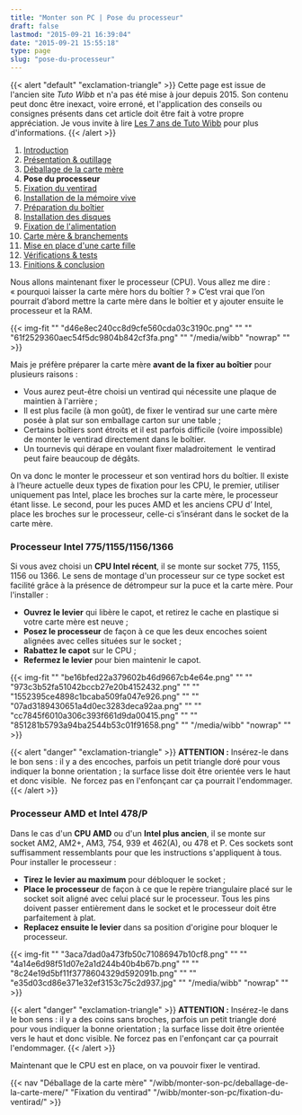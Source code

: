 ```yaml
---
title: "Monter son PC | Pose du processeur"
draft: false
lastmod: "2015-09-21 16:39:04"
date: "2015-09-21 15:55:18"
type: page
slug: "pose-du-processeur"
---
```


{{< alert "default" "exclamation-triangle" >}}
Cette page est issue de l'ancien site _Tuto Wibb_ et n'a pas été mise à jour depuis 2015. Son contenu peut donc être inexact, voire erroné, et l'application des conseils ou consignes présents dans cet article doit être fait à votre propre appréciation. Je vous invite à lire [Les 7 ans de Tuto Wibb](/actus/les-7-ans-de-tuto-wibb/) pour plus d'informations.
{{< /alert >}}

1. [Introduction](/wibb/monter-son-pc/)
2. [Présentation & outillage](/wibb/monter-son-pc/presentation-outillage/)
3. [Déballage de la carte mère](/wibb/monter-son-pc/deballage-de-la-carte-mere/)
4. **Pose du processeur**
5. [Fixation du ventirad](/wibb/monter-son-pc/fixation-du-ventirad/)
6. [Installation de la mémoire vive](/wibb/monter-son-pc/installation-de-la-memoire-vive/)
7. [Préparation du boîtier](/wibb/monter-son-pc/preparation-du-boitier/)
8. [Installation des disques](/wibb/monter-son-pc/installation-des-disques/)
9. [Fixation de l'alimentation](/wibb/monter-son-pc/fixation-de-lalimentation/)
10. [Carte mère & branchements](/wibb/monter-son-pc/carte-mere-branchements/)
11. [Mise en place d'une carte fille](/wibb/monter-son-pc/mise-en-place-dune-carte-fille/)
12. [Vérifications & tests](/wibb/monter-son-pc/verifications-tests/)
13. [Finitions & conclusion](/wibb/monter-son-pc/finitions-conclusion/)

Nous allons maintenant fixer le processeur (CPU). Vous allez me dire : « pourquoi laisser la carte mère hors du boîtier ? » C’est vrai que l’on pourrait d’abord mettre la carte mère dans le boîtier et y ajouter ensuite le processeur et la RAM.

{{< img-fit
    "" "d46e8ec240cc8d9cfe560cda03c3190c.png" ""
    "" "61f2529360aec54f5dc9804b842cf3fa.png" ""
    "/media/wibb" "nowrap" "" >}}

Mais je préfère préparer la carte mère **avant de la fixer au boîtier** pour plusieurs raisons :

- Vous aurez peut-être choisi un ventirad qui nécessite une plaque de maintien à l'arrière ;
- Il est plus facile (à mon goût), de fixer le ventirad sur une carte mère posée à plat sur son emballage carton sur une table ;
- Certains boîtiers sont étroits et il est parfois difficile (voire impossible) de monter le ventirad directement dans le boîtier.
- Un tournevis qui dérape en voulant fixer maladroitement  le ventirad peut faire beaucoup de dégâts.

On va donc le monter le processeur et son ventirad hors du boîtier. Il existe à l’heure actuelle deux types de fixation pour les CPU, le premier, utiliser uniquement pas Intel, place les broches sur la carte mère, le processeur étant lisse. Le second, pour les puces AMD et les anciens CPU d’ Intel, place les broches sur le processeur, celle-ci s’insérant dans le socket de la carte mère.

### Processeur Intel 775/1155/1156/1366

Si vous avez choisi un **CPU Intel récent**, il se monte sur socket 775, 1155, 1156 ou 1366. Le sens de montage d'un processeur sur ce type socket est facilité grâce à la présence de détrompeur sur la puce et la carte mère. Pour l'installer :

- **Ouvrez le levier** qui libère le capot, et retirez le cache en plastique si votre carte mère est neuve ;
- **Posez le processeur** de façon à ce que les deux encoches soient alignées avec celles situées sur le socket ;
- **Rabattez le capot** sur le CPU ;
- **Refermez le levier** pour bien maintenir le capot.

{{< img-fit
    "" "be16bfed22a379602b46d9667cb4e64e.png" ""
    "" "973c3b52fa51042bccb27e20b4152432.png" ""
    "" "1552395ce4898c1bcaba509fa047e926.png" ""
    "" "07ad3189430651a4d0ec3283deca92aa.png" ""
    "" "cc7845f6010a306c393f661d9da00415.png" ""
    "" "851281b5793a94ba2544b53c01f91658.png" ""
    "/media/wibb" "nowrap" "" >}}

{{< alert "danger" "exclamation-triangle" >}}
**ATTENTION :** Insérez-le dans le bon sens : il y a des encoches, parfois un petit triangle doré pour vous indiquer la bonne orientation ; la surface lisse doit être orientée vers le haut et donc visible.  Ne forcez pas en l'enfonçant car ça pourrait l'endommager.
{{< /alert >}}

### Processeur AMD et Intel 478/P

Dans le cas d'un **CPU AMD** ou d'un **Intel plus ancien**, il se monte sur socket AM2, AM2+, AM3, 754, 939 et 462(A), ou 478 et P. Ces sockets sont suffisamment ressemblants pour que les instructions s'appliquent à tous. Pour installer le processeur :

- **Tirez le levier au maximum** pour débloquer le socket ;
- **Place le processeur** de façon à ce que le repère triangulaire placé sur le socket soit aligné avec celui placé sur le processeur. Tous les pins doivent passer entièrement dans le socket et le processeur doit être parfaitement à plat.
- **Replacez ensuite le levier** dans sa position d'origine pour bloquer le processeur.

{{< img-fit
    "" "3aca7dad0a473fb50c71086947b10cf8.png" ""
    "" "4a14e6d98f51d07e2a1d244b40b4b67b.png" ""
    "" "8c24e19d5bf11f3778604329d592091b.png" ""
    "" "e35d03cd86e371e32ef3153c75c2d937.jpg" ""
    "/media/wibb" "nowrap" "" >}}

{{< alert "danger" "exclamation-triangle" >}}
**ATTENTION :** Insérez-le dans le bon sens : il y a des coins sans broches, parfois un petit triangle doré pour vous indiquer la bonne orientation ; la surface lisse doit être orientée vers le haut et donc visible. Ne forcez pas en l'enfonçant car ça pourrait l'endommager.
{{< /alert >}}

Maintenant que le CPU est en place, on va pouvoir fixer le ventirad.

{{< nav
    "Déballage de la carte mère" "/wibb/monter-son-pc/deballage-de-la-carte-mere/"
    "Fixation du ventirad" "/wibb/monter-son-pc/fixation-du-ventirad/" >}}